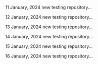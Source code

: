 11 January, 2024
new testing repository...

12 January, 2024
new testing repository...

13 January, 2024
new testing repository...

14 January, 2024
new testing repository...

15 January, 2024
new testing repository...

16 January, 2024
new testing repository...